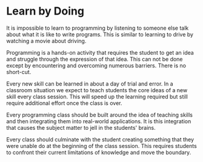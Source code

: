# Learn by Doing

It is impossible to learn to programming by listening to someone else talk about
what it is like to write programs.  This is similar to learning to drive by
watching a movie about driving.

Programming is a hands-on activity that requires the student to get an idea and
struggle through the expression of that idea.  This can not be done except by
encountering and overcoming numerous barriers.  There is no short-cut.

Every new skill can be learned in about a day of trial and error.  In a classroom
situation we expect to teach students the core ideas of a new skill every class
session.  This will speed up the learning required but still require additional
effort once the class is over.

Every programming class should be built around the idea of teaching skills and
then integrating them into real-world applications.  It is this integration 
that causes the subject matter to jell in the students' brains.

Every class should culminate with the student creating something that they were
unable do at the beginning of the class session.  This requires students to 
confront their current limitations of knowledge and move the boundary.
